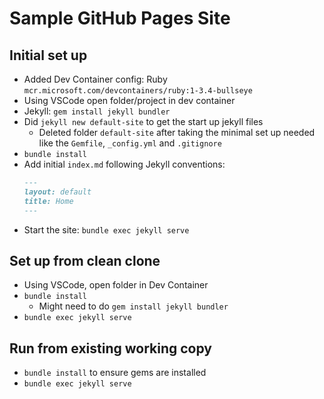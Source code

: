 # Sample GitHub Pages Site

## Initial set up

* Added Dev Container config: Ruby `mcr.microsoft.com/devcontainers/ruby:1-3.4-bullseye`
* Using VSCode open folder/project in dev container
* Jekyll: `gem install jekyll bundler`
* Did `jekyll new default-site` to get the start up jekyll files
    * Deleted folder `default-site` after taking the minimal set up needed like the `Gemfile`, `_config.yml` and `.gitignore`
* `bundle install`
* Add initial `index.md` following Jekyll conventions:
    ```markdown
    ---
    layout: default
    title: Home
    ---
    ```
* Start the site: `bundle exec jekyll serve`

## Set up from clean clone

* Using VSCode, open folder in Dev Container
* `bundle install`
    * Might need to do `gem install jekyll bundler`
* `bundle exec jekyll serve`

## Run from existing working copy

* `bundle install` to ensure gems are installed
* `bundle exec jekyll serve`
